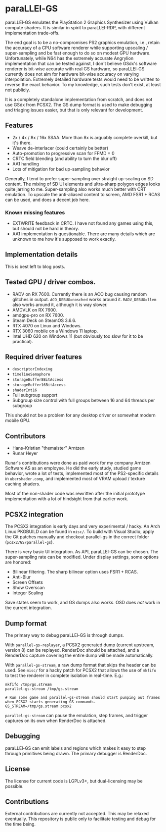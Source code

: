 # paraLLEl-GS

paraLLEl-GS emulates the PlayStation 2 Graphics Synthesizer using Vulkan compute shaders.
It is similar in spirit to paraLLEl-RDP, with different implementation trade-offs.

The end goal is to be a no-compromises PS2 graphics emulation,
i.e., retain the accuracy of a CPU software renderer while supporting upscaling / super-sampling and be
fast enough to do so on modest GPU hardware.
Unfortunately, while N64 has the extremely accurate Angrylion implementation that can be tested against,
I don't believe GSdx's software renderer is bit-wise accurate with real GS hardware, so
paraLLEl-GS currently does not aim for hardware bit-wise accuracy on varying interpolation.
Extremely detailed hardware tests would need to be written to reverse the exact behavior.
To my knowledge, such tests don't exist, at least not publicly.

It is a completely standalone implementation from scratch, and does not use GSdx from PCSX2.
The GS dump format is used to make debugging and triaging issues easier, but that is only relevant for development.

## Features

- 2x / 4x / 8x / 16x SSAA. More than 8x is arguably complete overkill, but it's there.
- Weave de-interlacer (could certainly be better)
- Auto-promotion to progressive scan for FFMD = 0
- CRTC field blending (and ability to turn the blur off)
- AA1 handling
- Lots of mitigation for bad up-sampling behavior

Generally, I tend to prefer super-sampling over straight up-scaling on SD content.
The mixing of SD UI elements and ultra-sharp polygon edges looks quite jarring to me.
Super-sampling also works much better with CRT emulation.
To upscale the anti-aliased content to screen, AMD FSR1 + RCAS can be used, and does a decent job here.

### Known missing features

- EXTWRITE feedback in CRTC. I have not found any games using this, but should not be hard in theory.
- AA1 implementation is questionable. There are many details which are unknown to me how it's supposed to work exactly.

## Implementation details

This is best left to blog posts.

## Tested GPU / driver combos.

- RADV on RX 7600. Currently there is an ACO bug causing random glitches in output. `ACO_DEBUG=nosched` works around it. `RADV_DEBUG=llvm` also works around it, although it is way slower.
- AMDVLK on RX 7600.
- amdgpu-pro on RX 7600.
- Steam Deck on SteamOS 3.6.6.
- RTX 4070 on Linux and Windows.
- RTX 3060 mobile on a Windows 11 laptop.
- Intel UHD 620 on Windows 11 (but obviously too slow for it to be practical).

## Required driver features

- `descriptorIndexing`
- `timelineSemaphore`
- `storageBuffer8BitAccess`
- `storageBuffer16BitAccess`
- `shaderInt16`
- Full subgroup support
- Subgroup size control with full groups between 16 and 64 threads per subgroup

This should not be a problem for any desktop driver or somewhat modern mobile GPU.

## Contributors

- Hans-Kristian "themaister" Arntzen
- Runar Heyer

Runar's contributions were done as paid work for my company Arntzen Software AS as an employee.
He did the early study, studied game behavior, wrote a lot of tests,
implemented most of the PS2-specific details in `ubershader.comp`,
and implemented most of VRAM upload / texture caching shaders.

Most of the non-shader code was rewritten after the initial prototype implementation with a lot of hindsight from that earlier work.

## PCSX2 integration

The PCSX2 integration is early days and very experimental / hacky. An Arch Linux PKGBUILD can be found in `misc/`.
To build with Visual Studio, apply the Git patches manually and checkout parallel-gs in the correct folder (`pcsx2/GS/parallel-gs`).

There is very basic UI integration. As API, paraLLEl-GS can be chosen. The super-sampling rate can be modified.
Under display settings, some options are honored:

- Bilinear filtering. The sharp bilinear option uses FSR1 + RCAS.
- Anti-Blur
- Screen Offsets
- Show Overscan
- Integer Scaling

Save states seem to work, and GS dumps also works.
OSD does *not* work in the current integration.

## Dump format

The primary way to debug paraLLEl-GS is through dumps.

With `parallel-gs-replayer`, a PCSX2 generated dump (current upstream, version 8) can be replayed.
RenderDoc should be attached, and a RenderDoc capture covering the entire dump will be made automatically.

With `parallel-gs-stream`, a raw dump format that skips the header can be used.
See `misc/` for a hacky patch for PCSX2 that allows the use of `mkfifo` to test the renderer in complete isolation in real-time.
E.g.:

```
mkfifo /tmp/gs.stream
parallel-gs-stream /tmp/gs.stream

# Run some game and parallel-gs-stream should start pumping out frames when PCSX2 starts generating GS commands.
GS_STREAM=/tmp/gs.stream pcsx2
```

`parallel-gs-stream` can pause the emulation, step frames, and trigger captures on its own when RenderDoc is attached.

## Debugging

paraLLEl-GS can emit labels and regions which makes it easy to step through primitives being drawn.
The primary debugger is RenderDoc.

## License

The license for current code is LGPLv3+, but dual-licensing may be possible.

## Contributions

External contributions are currently not accepted. This may be relaxed eventually.
This repository is public only to facilitate testing and debug for the time being.
